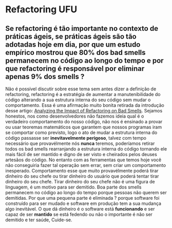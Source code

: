 # Refactoring UFU

## Se refactoring é tão importante no contexto de práticas ágeis, se práticas ágeis são tão adotadas hoje em dia, por que um estudo empírico mostrou que 80% dos bad smells permanecem no código ao longo do tempo e por que refactoring é responsável por eliminar apenas 9% dos smells ?

Não é possível discutir sobre esse tema sem antes dizer a definição de
refactoring, refactoring é a estratégia de aumentar a manutenibilidade do
código alterando a sua estrutura interna do seu código sem mudar o comportamento. Essa é uma afirmação muito bonita retirada da introdução desse artigo: [Analyzing the Impact of Refactoring on Bad Smells](https://www.researchgate.net/publication/347819628_Analyzing_the_Impact_of_Refactoring_on_Bad_Smells). Sejamos honestos, nos como desenvolvedores não fazemos ideia qual é o verdadeiro
comportamento do nosso código, não nos é ensinado a provar ou usar teoremas matemáticos que garantem que nossos programas iram se comportar
como previsto, logo o ato de mudar a estrutura interna do código passasse ser __inevitavelmente perigoso__, talvez com tempo necessário que provavélmente nós __nunca__ teremos, poderíamos retirar todos os bad smells rearranjando a estrutura interna do código tornando ele mais fácil de ser mantído e digno de ser visto e cheirados pelos deuses artesãos do código. 
No entanto com as ferramentas que temos hoje você não conseguiria fazer tal
operação sem errar, sem criar um comportamento inesperado. Comportamento esse que muito provavélmente poderá tirar dinheiro do seu chefe ou tirar dinheiro do usuário que poderá tentar tirar dinheiro do seu chefe. Tirar dinheiro do seu chefe não é uma figura de linguagem, é um motivo para ser
demitido. Boa parte dos smells permanecem no código ao longo do tempo porque pessoas não querem ser demitidas. Por que uma pequena parte é eliminada ?
porque software foi construído para ser mudado e software em produção tem
a sua mudança algo inevitável. O que dá dinheiro é o software está
__funcionando__ e ser capaz de ser __mantido__ se está fedendo ou não
o importante é não ser demitido e ter saúde, Cuide-se.